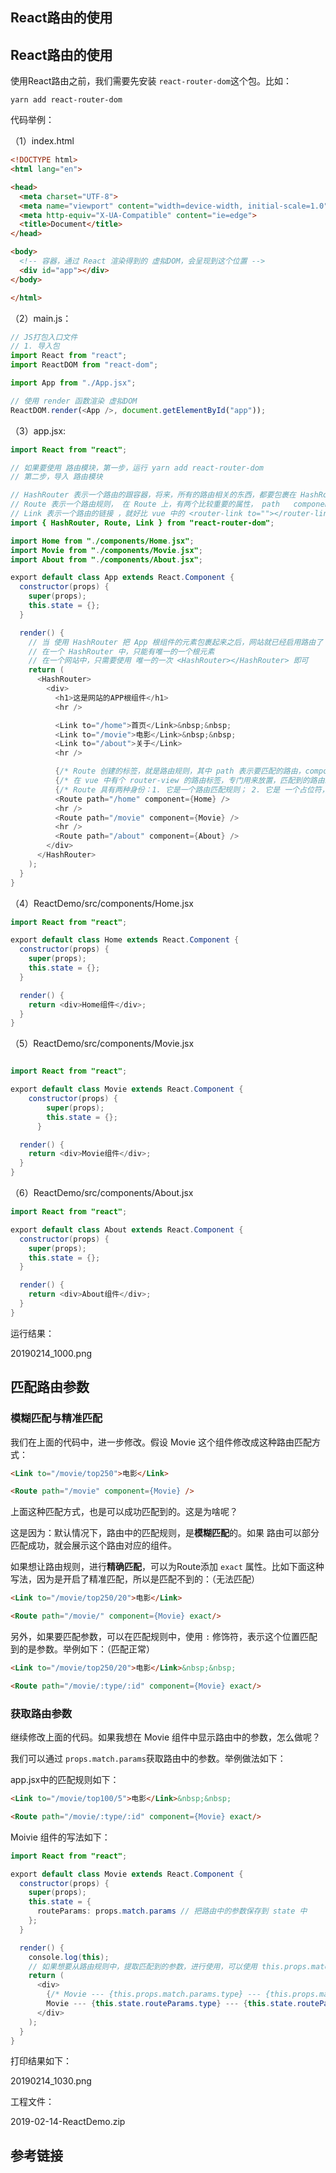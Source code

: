 ## React路由的使用

## React路由的使用

使用React路由之前，我们需要先安装 `react-router-dom`这个包。比如：

```
yarn add react-router-dom
```

代码举例：

（1）index.html

```html
<!DOCTYPE html>
<html lang="en">

<head>
  <meta charset="UTF-8">
  <meta name="viewport" content="width=device-width, initial-scale=1.0">
  <meta http-equiv="X-UA-Compatible" content="ie=edge">
  <title>Document</title>
</head>

<body>
  <!-- 容器，通过 React 渲染得到的 虚拟DOM，会呈现到这个位置 -->
  <div id="app"></div>
</body>

</html>

```

（2）main.js：

```javascript
// JS打包入口文件
// 1. 导入包
import React from "react";
import ReactDOM from "react-dom";

import App from "./App.jsx";

// 使用 render 函数渲染 虚拟DOM
ReactDOM.render(<App />, document.getElementById("app"));

```

（3）app.jsx:

```java
import React from "react";

// 如果要使用 路由模块，第一步，运行 yarn add react-router-dom
// 第二步，导入 路由模块

// HashRouter 表示一个路由的跟容器，将来，所有的路由相关的东西，都要包裹在 HashRouter 里面，而且，一个网站中，只需要使用一次 HashRouter 就好了；
// Route 表示一个路由规则， 在 Route 上，有两个比较重要的属性， path   component
// Link 表示一个路由的链接 ，就好比 vue 中的 <router-link to=""></router-link>
import { HashRouter, Route, Link } from "react-router-dom";

import Home from "./components/Home.jsx";
import Movie from "./components/Movie.jsx";
import About from "./components/About.jsx";

export default class App extends React.Component {
  constructor(props) {
    super(props);
    this.state = {};
  }

  render() {
    // 当 使用 HashRouter 把 App 根组件的元素包裹起来之后，网站就已经启用路由了
    // 在一个 HashRouter 中，只能有唯一的一个根元素
    // 在一个网站中，只需要使用 唯一的一次 <HashRouter></HashRouter> 即可
    return (
      <HashRouter>
        <div>
          <h1>这是网站的APP根组件</h1>
          <hr />

          <Link to="/home">首页</Link>&nbsp;&nbsp;
          <Link to="/movie">电影</Link>&nbsp;&nbsp;
          <Link to="/about">关于</Link>
          <hr />

          {/* Route 创建的标签，就是路由规则，其中 path 表示要匹配的路由，component 表示要展示的组件 */}
          {/* 在 vue 中有个 router-view 的路由标签，专门用来放置，匹配到的路由组件的，但是，在 react-router 中，并没有类似于这样的标签，而是 ，直接把 Route 标签，当作的 坑（占位符） */}
          {/* Route 具有两种身份：1. 它是一个路由匹配规则； 2. 它是 一个占位符，表示将来匹配到的组件都放到这个位置 */}
          <Route path="/home" component={Home} />
          <hr />
          <Route path="/movie" component={Movie} />
          <hr />
          <Route path="/about" component={About} />
        </div>
      </HashRouter>
    );
  }
}

```

（4）ReactDemo/src/components/Home.jsx

```java
import React from "react";

export default class Home extends React.Component {
  constructor(props) {
    super(props);
    this.state = {};
  }

  render() {
    return <div>Home组件</div>;
  }
}

```

（5）ReactDemo/src/components/Movie.jsx

```java

import React from "react";

export default class Movie extends React.Component {
    constructor(props) {
        super(props);
        this.state = {};
      }

  render() {
    return <div>Movie组件</div>;
  }
}

```

（6）ReactDemo/src/components/About.jsx

```java
import React from "react";

export default class About extends React.Component {
  constructor(props) {
    super(props);
    this.state = {};
  }

  render() {
    return <div>About组件</div>;
  }
}

```

运行结果：

20190214_1000.png

## 匹配路由参数

### 模糊匹配与精准匹配

我们在上面的代码中，进一步修改。假设 Movie 这个组件修改成这种路由匹配方式：

```html
<Link to="/movie/top250">电影</Link>

<Route path="/movie" component={Movie} />

```

上面这种匹配方式，也是可以成功匹配到的。这是为啥呢？

这是因为：默认情况下，路由中的匹配规则，是**模糊匹配**的。如果 路由可以部分匹配成功，就会展示这个路由对应的组件。

如果想让路由规则，进行**精确匹配**，可以为Route添加 `exact` 属性。比如下面这种写法，因为是开启了精准匹配，所以是匹配不到的：（无法匹配）

```html
<Link to="/movie/top250/20">电影</Link>

<Route path="/movie/" component={Movie} exact/>
```


另外，如果要匹配参数，可以在匹配规则中，使用 `:` 修饰符，表示这个位置匹配到的是参数。举例如下：（匹配正常）

```html
<Link to="/movie/top250/20">电影</Link>&nbsp;&nbsp;

<Route path="/movie/:type/:id" component={Movie} exact/>
```


### 获取路由参数

继续修改上面的代码。如果我想在 Movie 组件中显示路由中的参数，怎么做呢？

我们可以通过 `props.match.params`获取路由中的参数。举例做法如下：

app.jsx中的匹配规则如下：


```html
<Link to="/movie/top100/5">电影</Link>&nbsp;&nbsp;

<Route path="/movie/:type/:id" component={Movie} exact/>
```


Moivie 组件的写法如下：

```java
import React from "react";

export default class Movie extends React.Component {
  constructor(props) {
    super(props);
    this.state = {
      routeParams: props.match.params // 把路由中的参数保存到 state 中
    };
  }

  render() {
    console.log(this);
    // 如果想要从路由规则中，提取匹配到的参数，进行使用，可以使用 this.props.match.params.*** 来访问
    return (
      <div>
        {/* Movie --- {this.props.match.params.type} --- {this.props.match.params.id} */}
        Movie --- {this.state.routeParams.type} --- {this.state.routeParams.id}
      </div>
    );
  }
}


```

打印结果如下：

20190214_1030.png


工程文件：

2019-02-14-ReactDemo.zip

## 参考链接



